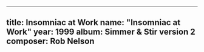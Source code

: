 
---
title: Insomniac at Work
name: "Insomniac at Work"
year:  1999
album: Simmer & Stir version 2
composer: Rob Nelson
---
